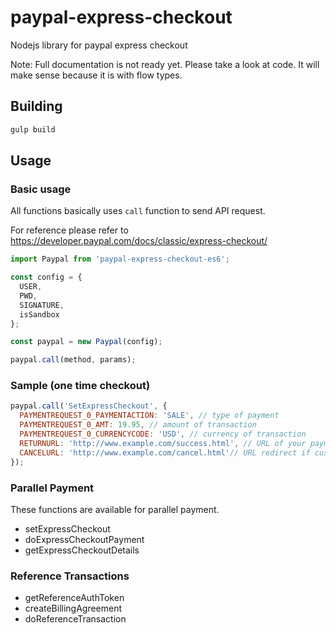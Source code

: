 # paypal-express-checkout
Nodejs library for paypal express checkout

Note: Full documentation is not ready yet. Please take a look at code. It will make sense because it is with flow types.

## Building
``` sh
gulp build
```

## Usage

### Basic usage
All functions basically uses `call` function to send API request.

For reference please refer to https://developer.paypal.com/docs/classic/express-checkout/

```js
import Paypal from 'paypal-express-checkout-es6';

const config = {
  USER,
  PWD,
  SIGNATURE,
  isSandbox
};

const paypal = new Paypal(config);

paypal.call(method, params);

```

### Sample (one time checkout)
```js
paypal.call('SetExpressCheckout', {
  PAYMENTREQUEST_0_PAYMENTACTION: 'SALE', // type of payment
  PAYMENTREQUEST_0_AMT: 19.95, // amount of transaction
  PAYMENTREQUEST_0_CURRENCYCODE: 'USD', // currency of transaction
  RETURNURL: 'http://www.example.com/success.html', // URL of your payment confirmation page
  CANCELURL: 'http://www.example.com/cancel.html'// URL redirect if customer cancels payment
});
```

### Parallel Payment
These functions are available for parallel payment.
* setExpressCheckout
* doExpressCheckoutPayment
* getExpressCheckoutDetails

### Reference Transactions
* getReferenceAuthToken
* createBillingAgreement
* doReferenceTransaction
